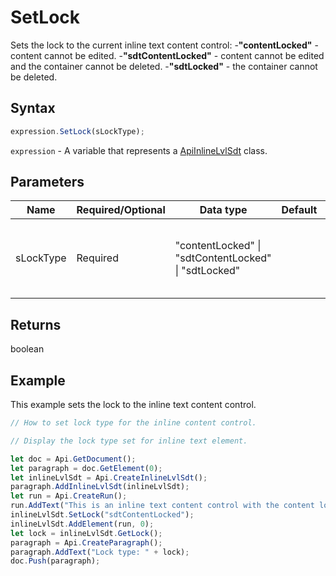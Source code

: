 # SetLock

Sets the lock to the current inline text content control:
-**"contentLocked"** - content cannot be edited.
-**"sdtContentLocked"** - content cannot be edited and the container cannot be deleted.
-**"sdtLocked"** - the container cannot be deleted.

## Syntax

```javascript
expression.SetLock(sLockType);
```

`expression` - A variable that represents a [ApiInlineLvlSdt](../ApiInlineLvlSdt.md) class.

## Parameters

| **Name** | **Required/Optional** | **Data type** | **Default** | **Description** |
| ------------- | ------------- | ------------- | ------------- | ------------- |
| sLockType | Required | "contentLocked" \| "sdtContentLocked" \| "sdtLocked" |  | The lock type applied to the inline text content control. |

## Returns

boolean

## Example

This example sets the lock to the inline text content control.

```javascript editor-docx
// How to set lock type for the inline content control.

// Display the lock type set for inline text element.

let doc = Api.GetDocument();
let paragraph = doc.GetElement(0);
let inlineLvlSdt = Api.CreateInlineLvlSdt();
paragraph.AddInlineLvlSdt(inlineLvlSdt);
let run = Api.CreateRun();
run.AddText("This is an inline text content control with the content lock set to it.");
inlineLvlSdt.SetLock("sdtContentLocked");
inlineLvlSdt.AddElement(run, 0);
let lock = inlineLvlSdt.GetLock();
paragraph = Api.CreateParagraph();
paragraph.AddText("Lock type: " + lock);
doc.Push(paragraph);
```
